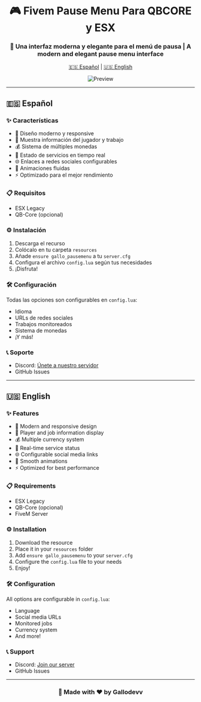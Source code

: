 <div align="center">
  
# 🎮 Fivem Pause Menu Para QBCORE y ESX

### 🌟 Una interfaz moderna y elegante para el menú de pausa | A modern and elegant pause menu interface

[🇪🇸 Español](#español) | [🇺🇸 English](#english)

![Preview](preview.gif)

</div>

---

<div id="español">

## 🇪🇸 Español

### ✨ Características
* 🎯 Diseño moderno y responsive
* 💼 Muestra información del jugador y trabajo
* 💰 Sistema de múltiples monedas
* 👥 Estado de servicios en tiempo real
* 🌐 Enlaces a redes sociales configurables
* 🎨 Animaciones fluidas
* ⚡ Optimizado para el mejor rendimiento

### 📋 Requisitos
* ESX Legacy
* QB-Core (opcional)

### ⚙️ Instalación
1. Descarga el recurso
2. Colócalo en tu carpeta `resources`
3. Añade `ensure gallo_pausemenu` a tu `server.cfg`
4. Configura el archivo `config.lua` según tus necesidades
5. ¡Disfruta!

### 🛠️ Configuración
Todas las opciones son configurables en `config.lua`:
* Idioma
* URLs de redes sociales
* Trabajos monitoreados
* Sistema de monedas
* ¡Y más!

### 📞 Soporte
* Discord: [Únete a nuestro servidor](https://discord.gg/Q9h6SqxZBR)
* GitHub Issues

</div>

---

<div id="english">

## 🇺🇸 English

### ✨ Features
* 🎯 Modern and responsive design
* 💼 Player and job information display
* 💰 Multiple currency system
* 👥 Real-time service status
* 🌐 Configurable social media links
* 🎨 Smooth animations
* ⚡ Optimized for best performance

### 📋 Requirements
* ESX Legacy
* QB-Core (opcional)
* FiveM Server

### ⚙️ Installation
1. Download the resource
2. Place it in your `resources` folder
3. Add `ensure gallo_pausemenu` to your `server.cfg`
4. Configure the `config.lua` file to your needs
5. Enjoy!

### 🛠️ Configuration
All options are configurable in `config.lua`:
* Language
* Social media URLs
* Monitored jobs
* Currency system
* And more!

### 📞 Support
* Discord: [Join our server](https://discord.gg/Q9h6SqxZBR)
* GitHub Issues

</div>

---

<div align="center">

### 🌟 Made with ❤️ by Gallodevv

</div>
